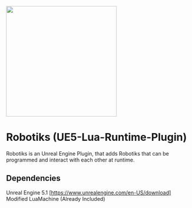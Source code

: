 <img src="https://i.ibb.co/jzxFP6K/LR-Logo.jpg"  width="300" height="300">

# Robotiks (UE5-Lua-Runtime-Plugin)

Robotiks is an Unreal Engine Plugin, that adds Robotiks that can be programmed and interact with each other at runtime.

## Dependencies
Unreal Engine 5.1 [https://www.unrealengine.com/en-US/download] \
Modified LuaMachine (Already Included)
